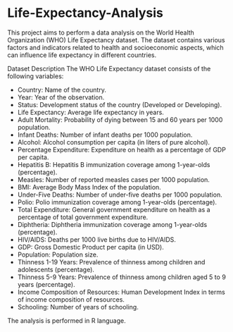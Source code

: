 # Life-Expectancy-Analysis
This project aims to perform a data analysis on the World Health Organization (WHO) Life Expectancy dataset. The dataset contains various factors and indicators related to health and socioeconomic aspects, which can influence life expectancy in different countries.

Dataset Description
The WHO Life Expectancy dataset consists of the following variables:

- Country: Name of the country.
- Year: Year of the observation.
- Status: Development status of the country (Developed or Developing).
- Life Expectancy: Average life expectancy in years.
- Adult Mortality: Probability of dying between 15 and 60 years per 1000 population.
- Infant Deaths: Number of infant deaths per 1000 population.
- Alcohol: Alcohol consumption per capita (in liters of pure alcohol).
- Percentage Expenditure: Expenditure on health as a percentage of GDP per capita.
- Hepatitis B: Hepatitis B immunization coverage among 1-year-olds (percentage).
- Measles: Number of reported measles cases per 1000 population.
- BMI: Average Body Mass Index of the population.
- Under-Five Deaths: Number of under-five deaths per 1000 population.
- Polio: Polio immunization coverage among 1-year-olds (percentage).
- Total Expenditure: General government expenditure on health as a percentage of total government expenditure.
- Diphtheria: Diphtheria immunization coverage among 1-year-olds (percentage).
- HIV/AIDS: Deaths per 1000 live births due to HIV/AIDS.
- GDP: Gross Domestic Product per capita (in USD).
- Population: Population size.
- Thinness 1-19 Years: Prevalence of thinness among children and adolescents (percentage).
- Thinness 5-9 Years: Prevalence of thinness among children aged 5 to 9 years (percentage).
- Income Composition of Resources: Human Development Index in terms of income composition of resources.
- Schooling: Number of years of schooling.

The analysis is performed in R language.
